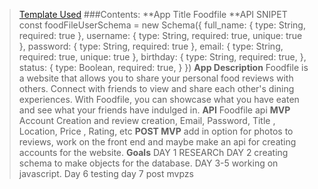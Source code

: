 > [Template Used](https://github.com/metruzanca/ga-vercel-demo)
###Contents:
**App Title
Foodfile
**API SNIPET
const foodFileUserSchema = new Schema({
  full_name: {
    type: String,
    required: true
  },
  username: {
    type: String,
    required: true,
    unique: true
  },
  password: {
    type: String,
    required: true
  },
  email: {
    type: String,
    required: true,
    unique: true
  },
  birthday: {
    type: String,
    required: true,
  },
  status: {
    type: Boolean,
    required: true,
  }
})
**App Description**
Foodfile is a website that allows you to share your personal food reviews with others. Connect with friends to view and share each other's dining experiences. With Foodfile, you can showcase what you have eaten and see what your friends have indulged in.
**API**
Foodfile api
**MVP**
Account Creation and review creation, Email, Password, Title , Location, Price , Rating, etc
**POST MVP**
add in option for photos to reviews, work on the front end and maybe make an api for creating accounts for the website.
**Goals**
DAY 1 RESEARCh DAY 2 creating schema to make objects for the database. DAY 3-5 working on javascript. Day 6 testing day 7 post mvpzs
